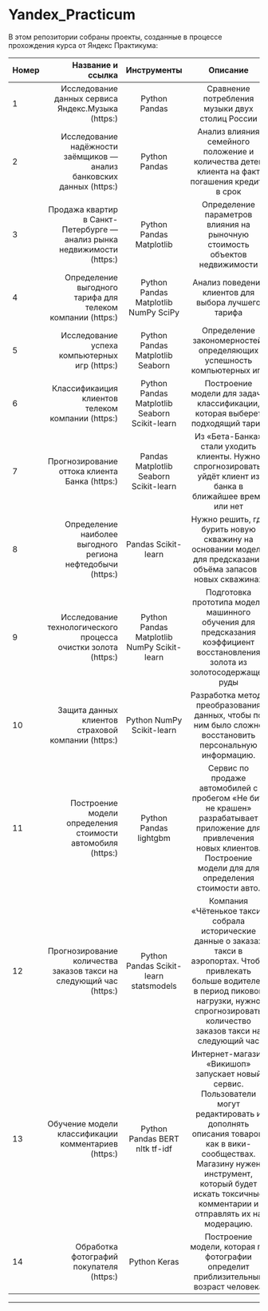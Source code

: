 # Yandex_Practicum

В этом репозитории собраны проекты, созданные в процессе прохождения курса от Яндекс Практикума: 

| Номер | Название и ссылка | Инструменты | Описание |
| :-------------------- | ---------------------: |:---------------------------:|:---------------------------:|
| 1 | Исследование данных сервиса Яндекс.Музыка (https:) | Python Pandas | Сравнение потребления музыки двух столиц России | 
| 2 | Исследование надёжности заёмщиков — анализ банковских данных (https:) | Python Pandas | Анализ влияния семейного положение и количества детей клиента на факт погашения кредита в срок | 
| 3 | Продажа квартир в Санкт-Петербурге — анализ рынка недвижимости (https:) | Python Pandas Matplotlib| Определение параметров влияния на рыночную стоимость объектов недвижимости | 
| 4 | Определение выгодного тарифа для телеком компании (https:) | Python Pandas Matplotlib NumPy SciPy | Анализ поведения клиентов для выбора лучшего тарифа | 
| 5 | Исследование успеха компьютерных игр (https:) | Python Pandas Matplotlib Seaborn | Определение закономерностей, определяющих успешность компьютерных игр | 
| 6 | Классификаиция клиентов телеком компании (https:) | Python Pandas Matplotlib Seaborn Scikit-learn | Построение модели для задачи классификации, которая выберет подходящий тариф | 
| 7 | Прогнозирование оттока клиента Банка (https:) | Pandas Matplotlib Seaborn Scikit-learn| Из «Бета-Банка» стали уходить клиенты.  Нужно спрогнозировать, уйдёт клиент из банка в ближайшее время или нет | 
| 8 | Определение наиболее выгодного региона нефтедобычи (https:) | Pandas Scikit-learn | Нужно решить, где бурить новую скважину на основании модели для предсказания объёма запасов в новых скважинах | 
| 9 | Исследование технологического процесса очистки золота (https:) | Python Pandas Matplotlib NumPy Scikit-learn | Подготовка прототипа модели машинного обучения для предсказания коэффициент восстановления золота из золотосодержащей руды | 
| 10 | Защита данных клиентов страховой компании (https:) | Python NumPy Scikit-learn | Разработка метода преобразования данных, чтобы по ним было сложно восстановить персональную информацию. | 
| 11 | Построение модели определения стоимости автомобиля (https:) | Python Pandas lightgbm | Сервис по продаже автомобилей с пробегом «Не бит, не крашен» разрабатывает приложение для привлечения новых клиентов. Построение модели для для определения стоимости авто. | 
| 12 | Прогнозирование количества заказов такси на следующий час (https:) | Python Pandas Scikit-learn statsmodels | Компания «Чётенькое такси» собрала исторические данные о заказах такси в аэропортах. Чтобы привлекать больше водителей в период пиковой нагрузки, нужно спрогнозировать количество заказов такси на следующий час | 
| 13 | Обучение модели классификации комментариев (https:) | Python Pandas BERT nltk tf-idf | Интернет-магазин «Викишоп» запускает новый сервис. Пользователи могут редактировать и дополнять описания товаров, как в вики-сообществах. Магазину нужен инструмент, который будет искать токсичные комментарии и отправлять их на модерацию. | 
| 14 | Обработка фотографий покупателя (https:) | Python Keras | Построение модели, которая по фотографии определит приблизительный возраст человека | 

---

